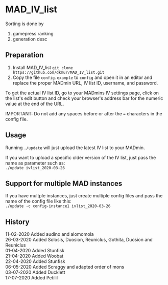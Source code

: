 # MAD_IV_list

Sorting is done by <br>
1. gamepress ranking
2. generation desc

## Preparation

1. Install MAD_IV_list ``git clone https://github.com/dkmur/MAD_IV_list.git``
2. Copy the file `config.example` to `config` and open it in an editor and replace the proper MADmin URL, IV list ID, username, and password.

To get the actual IV list ID, go to your MADmins IV settings page, click on the list's edit button and check your browser's address bar for the numeric value at the end of the URL.

IMPORTANT: Do not add any spaces before or after the `=` characters in the config file.

## Usage

Running `./update` will just upload the latest IV list to your MADmin.

If you want to upload a specific older version of the IV list, just pass the name as parameter such as: <br>`./update ivlist_2020-03-26`

## Support for multiple MAD instances

If you have multple instances, just create multiple config files and pass the name of the config file like this: <br>`./update -c config-instance1 ivlist_2020-03-26`

## History

11-02-2020 Added audino and alomomola <br>
26-03-2020 Added Solosis, Duosion, Reuniclus, Gothita, Duosion and Reuniclus <br>
01-04-2020 Added Stunfisk <br>
21-04-2020 Added Woobat <br>
22-04-2020 Added Stunfisk <br>
06-05-2020 Added Scraggy and adapted order of mons <br>
03-07-2020 Added Ducklett <br>
17-07-2020 Added Petilil <br>
